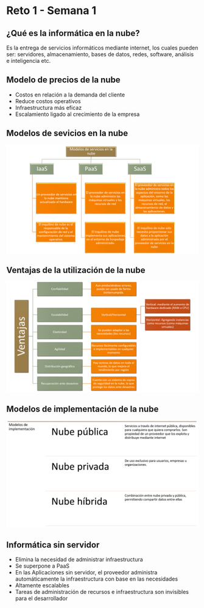 # Reto 1 - Semana 1
## ¿Qué es la informática en la nube?
Es la entrega de servicios informáticos mediante internet, los cuales pueden ser: servidores, almacenamiento, bases de datos, redes, software, análisis e inteligencia etc.

## Modelo de precios de la nube
* Costos en relación a la demanda del cliente
* Reduce costos operativos
* Infraestructura más eficaz
* Escalamiento ligado al crecimiento de la empresa

## Modelos de sevicios en la nube
![Mapa de modelos de servicios!](https://raw.githubusercontent.com/SebastianGonzalezRam/Reto1/main/mapa1.png)

## Ventajas de la utilización de la nube
![Mapa de ventajas!](https://raw.githubusercontent.com/SebastianGonzalezRam/Reto1/main/mapa2.png)

## Modelos de implementación de la nube
![Mapa de modelos de implementación!](https://raw.githubusercontent.com/SebastianGonzalezRam/Reto1/main/mapa3.png)

## Informática sin servidor

- Elimina la necesidad  de administrar infraestructura
- Se superpone a PaaS
- En las Aplicaciones sin servidor, el proveedor administra automáticamente la infraestructura con base en las necesidades
- Altamente escalables
- Tareas de administración de recursos e infraestructura son invisibles para el desarrollador
